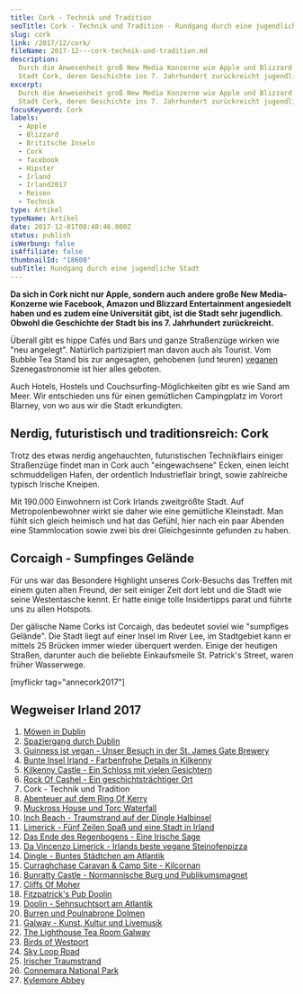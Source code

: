 ```yaml
---
title: Cork - Technik und Tradition
seoTitle: Cork - Technik und Tradition - Rundgang durch eine jugendliche Stadt
slug: cork
link: /2017/12/cork/
fileName: 2017-12---cork-technik-und-tradition.md
description:
  Durch die Anwesenheit groß New Media Konzerne wie Apple und Blizzard wirkt die
  Stadt Cork, deren Geschichte ins 7. Jahrhundert zurückreicht jugendlich.
excerpt:
  Durch die Anwesenheit groß New Media Konzerne wie Apple und Blizzard wirkt die
  Stadt Cork, deren Geschichte ins 7. Jahrhundert zurückreicht jugendlich.
focusKeyword: Cork
labels:
  - Apple
  - Blizzard
  - Brititsche Inseln
  - Cork
  - facebook
  - Hipster
  - Irland
  - Irland2017
  - Reisen
  - Technik
type: Artikel
typeName: Artikel
date: 2017-12-01T08:48:46.000Z
status: publish
isWerbung: false
isAffiliate: false
thumbnailId: "18608"
subTitle: Rundgang durch eine jugendliche Stadt
---
```


<strong>Da sich in Cork nicht nur Apple, sondern auch andere große New
Media-Konzerne wie Facebook, Amazon und Blizzard Entertainment angesiedelt haben
und es zudem eine Universität gibt, ist die Stadt sehr jugendlich. Obwohl die
Geschichte der Stadt bis ins 7. Jahrhundert zurückreicht.</strong>

Überall gibt es hippe Cafés und Bars und ganze Straßenzüge wirken wie "neu
angelegt". Natürlich partizipiert man davon auch als Tourist. Vom Bubble Tea
Stand bis zur angesagten, gehobenen (und teuren)
<a href="https://cardamonchai.com/category/vegan-2/">veganen</a>
Szenegastronomie ist hier alles geboten.

Auch Hotels, Hostels und Couchsurfing-Möglichkeiten gibt es wie Sand am Meer.
Wir entschieden uns für einen gemütlichen Campingplatz im Vorort Blarney, von wo
aus wir die Stadt erkundigten.

## Nerdig, futuristisch und traditionsreich: Cork

Trotz des etwas nerdig angehauchten, futuristischen Technikflairs einiger
Straßenzüge findet man in Cork auch "eingewachsene" Ecken, einen leicht
schmuddeligen Hafen, der ordentlich Industrieflair bringt, sowie zahlreiche
typisch Irische Kneipen.

Mit 190.000 Einwohnern ist Cork Irlands zweitgrößte Stadt. Auf
Metropolenbewohner wirkt sie daher wie eine gemütliche Kleinstadt. Man fühlt
sich gleich heimisch und hat das Gefühl, hier nach ein paar Abenden eine
Stammlocation sowie zwei bis drei Gleichgesinnte gefunden zu haben.

## Corcaigh - Sumpfinges Gelände

Für uns war das Besondere Highlight unseres Cork-Besuchs das Treffen mit einem
guten alten Freund, der seit einiger Zeit dort lebt und die Stadt wie seine
Westentasche kennt. Er hatte einige tolle Insidertipps parat und führte uns zu
allen Hotspots.

Der gälische Name Corks ist Corcaigh, das bedeutet soviel wie "sumpfiges
Gelände". Die Stadt liegt auf einer Insel im River Lee, im Stadtgebiet kann er
mittels 25 Brücken immer wieder überquert werden. Einige der heutigen Straßen,
darunter auch die beliebte Einkaufsmeile St. Patrick's Street, waren früher
Wasserwege.

[myflickr tag="annecork2017"]

## Wegweiser Irland 2017

<ol>
    <li><a href="http://cardamonchai.com/2017/10/moewen-in-dublin/">Möwen in Dublin</a></li>
    <li><a href="http://cardamonchai.com/2017/10/kleiner-spaziergang-durch-dublin/">Spaziergang durch Dublin</a></li>
    <li><a href="http://cardamonchai.com/2017/10/guinness-ist-vegan-brauerei-besuch/">Guinness ist vegan - Unser Besuch in der St. James Gate Brewery</a></li>
    <li><a href="http://cardamonchai.com/2017/11/kilkenny-bunte-insel-irland/">Bunte Insel Irland - Farbenfrohe Details in Kilkenny</a></li>
    <li><a href="http://cardamonchai.com/2017/11/kilkenny-castle/">Kilkenny Castle - Ein Schloss mit vielen Gesichtern</a></li>
    <li><a href="http://cardamonchai.com/2017/11/rock-of-cashel/">Rock Of Cashel - Ein geschichtsträchtiger Ort</a></li>
    <li>Cork - Technik und Tradition</li>
    <li><a href="http://cardamonchai.com/2018/01/auf-dem-skellig-ring-in-richtung-dingle-halbinsel/">Abenteuer auf dem Ring Of Kerry</a></li>
    <li><a href="http://cardamonchai.com/2018/02/muckross-house-und-torc-waterfall-irland/">Muckross House und Torc Waterfall</a></li>
    <li><a href="http://cardamonchai.com/2018/02/lieblingsstrand-inch-beach/">Inch Beach - Traumstrand auf der Dingle Halbinsel</a></li>
    <li><a href="http://cardamonchai.com/2018/02/limerick/">Limerick - Fünf Zeilen Spaß und eine Stadt in Irland</a></li>
    <li><a href="http://cardamonchai.com/2018/02/das-ende-des-regenbogens/">Das Ende des Regenbogens - Eine Irische Sage</a></li>
    <li><a href="http://cardamonchai.com/2018/03/da-vincenzo-limerick/">Da Vincenzo Limerick - Irlands beste vegane Steinofenpizza</a></li>
    <li><a href="http://cardamonchai.com/2018/03/dingle/">Dingle - Buntes Städtchen am Atlantik</a></li>
    <li><a href="http://cardamonchai.com/2018/03/curraghchase-caravan-camp-site/">Curraghchase Caravan &amp; Camp Site - Kilcornan</a></li>
    <li><a href="http://cardamonchai.com/2018/03/bunratty-castle/">Bunratty Castle - Normannische Burg und Publikumsmagnet</a></li>
    <li><a href="http://cardamonchai.com/2018/04/cliffs-of-moher/">Cliffs Of Moher</a></li>
    <li><a href="http://cardamonchai.com/2018/04/fitzpatricks-pub-doolin/">Fitzpatrick's Pub Doolin</a></li>
    <li><a href="http://cardamonchai.com/2018/04/doolin/">Doolin - Sehnsuchtsort am Atlantik</a></li>
    <li><a href="http://cardamonchai.com/2018/04/poulnabrone-dolmen-burren/">Burren und Poulnabrone Dolmen</a></li>
    <li><a href="http://cardamonchai.com/2018/04/galway/">Galway - Kunst, Kultur und Livemusik</a></li>
    <li><a href="http://cardamonchai.com/2018/05/the-lighthouse-tea-room-galway/">The Lighthouse Tea Room Galway</a></li>
    <li><a href="http://cardamonchai.com/2018/05/birds-of-westport/">Birds of Westport</a></li>
    <li><a href="http://cardamonchai.com/2018/05/sky-loop-road-clifden/">Sky Loop Road</a></li>
    <li><a href="http://cardamonchai.com/2018/05/irischer-traumstrand/">Irischer Traumstrand</a></li>
    <li><a href="http://cardamonchai.com/2018/05/connemara-national-park/">Connemara National Park</a></li>
    <li><a href="http://cardamonchai.com/2018/05/kylemore-abbey/">Kylemore Abbey</a></li>
</ol>
